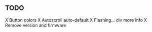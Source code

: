 TODO
----
X Button colors
X Autoscroll auto-default
X Flashing... div more info
X Remove version and firmware
